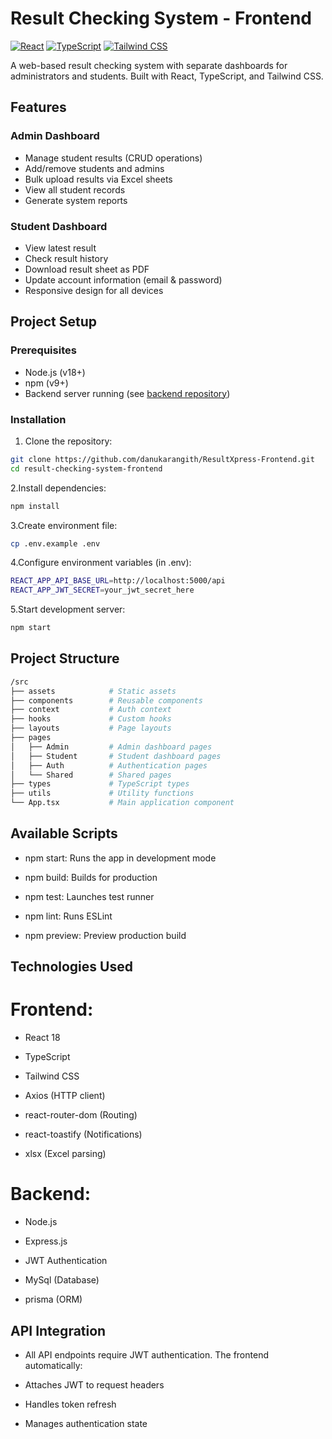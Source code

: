 # Result Checking System - Frontend

[![React](https://img.shields.io/badge/React-18.2.0-blue)](https://react.dev/)
[![TypeScript](https://img.shields.io/badge/TypeScript-5.0.2-blue)](https://www.typescriptlang.org/)
[![Tailwind CSS](https://img.shields.io/badge/Tailwind_CSS-3.3.2-blue)](https://tailwindcss.com/)

A web-based result checking system with separate dashboards for administrators and students. Built with React, TypeScript, and Tailwind CSS.

## Features

### Admin Dashboard
- Manage student results (CRUD operations)
- Add/remove students and admins
- Bulk upload results via Excel sheets
- View all student records
- Generate system reports

### Student Dashboard
- View latest result
- Check result history
- Download result sheet as PDF
- Update account information (email & password)
- Responsive design for all devices

## Project Setup

### Prerequisites
- Node.js (v18+)
- npm (v9+)
- Backend server running (see [backend repository](https://github.com/your-username/backend-repo))

### Installation
1. Clone the repository:
```bash
git clone https://github.com/danukarangith/ResultXpress-Frontend.git
cd result-checking-system-frontend
```

2.Install dependencies:
```bash
npm install
```
3.Create environment file:
```bash
cp .env.example .env
```
4.Configure environment variables (in .env):
```bash
REACT_APP_API_BASE_URL=http://localhost:5000/api
REACT_APP_JWT_SECRET=your_jwt_secret_here
```
5.Start development server:
```bash
npm start
```
## Project Structure
```bash
/src
├── assets            # Static assets
├── components        # Reusable components
├── context           # Auth context
├── hooks             # Custom hooks
├── layouts           # Page layouts
├── pages
│   ├── Admin         # Admin dashboard pages
│   ├── Student       # Student dashboard pages
│   ├── Auth          # Authentication pages
│   └── Shared        # Shared pages
├── types             # TypeScript types
├── utils             # Utility functions
└── App.tsx           # Main application component
```

## Available Scripts
- npm start: Runs the app in development mode

- npm build: Builds for production

- npm test: Launches test runner

- npm lint: Runs ESLint

- npm preview: Preview production build

## Technologies Used
# Frontend:

- React 18

- TypeScript

- Tailwind CSS

- Axios (HTTP client)

- react-router-dom (Routing)

- react-toastify (Notifications)

- xlsx (Excel parsing)

# Backend:

- Node.js

- Express.js

- JWT Authentication

- MySql (Database)

- prisma (ORM)

## API Integration
 -  All API endpoints require JWT authentication. The frontend automatically:

 -  Attaches JWT to request headers

 -  Handles token refresh

 -  Manages authentication state


